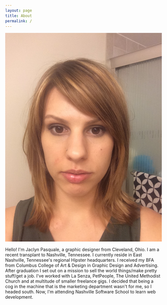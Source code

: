 ```yaml
---
layout: page
title: About
permalink: /
---
```


<img id="profilepic" src="images/IMG_3970.jpg">
<p>Hello! I'm Jaclyn Pasquale, a graphic designer from Cleveland, Ohio. I am a recent transplant to Nashville, Tennessee. I currently reside in East Nashville, Tennessee's regional Hipster headquarters. I received my BFA from Columbus College of Art &amp; Design in Graphic Design and Advertising. After graduation I set out on a mission to sell the world things/make pretty stuff/get a job.  I've worked with La Senza, PetPeople, The United Methodist Church and at multitude of smaller freelance gigs. I decided that being a cog in the machine that is the marketing department wasn't for me, so I headed south. Now, I'm attending Nashville Software School to learn web development.  </p>
 	
